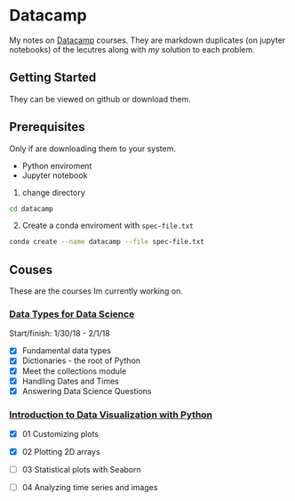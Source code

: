 
# Datacamp 

My notes on [Datacamp](https://www.datacamp.com) courses.
They are markdown duplicates (on jupyter notebooks) of the lecutres along with  *my* solution to each problem.


## Getting Started
They can be viewed on github or download them.

## Prerequisites
Only if are downloading them to your system.
- Python enviroment
- Jupyter notebook

1. change directory
```bash
cd datacamp

```

2. Create a conda  enviroment with `spec-file.txt`

```bash
conda create --name datacamp --file spec-file.txt
```


## Couses
These are the courses Im currently working on.


### [Data Types for Data Science](https://www.datacamp.com/courses/data-types-for-data-science)

Start/finish: 1/30/18 - 2/1/18
- [x] Fundamental data types
- [x] Dictionaries - the root of Python
- [x] Meet the collections module
- [x] Handling Dates and Times
- [x] Answering Data Science Questions

### [Introduction to Data Visualization with Python](https://www.datacamp.com/courses/introduction-to-data-visualization-with-python)

- [x] 01 Customizing plots
- [x] 02 Plotting 2D arrays
- [ ] 03 Statistical plots with Seaborn
- [ ] 04 Analyzing time series and images

